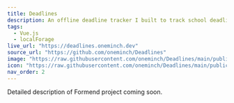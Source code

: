 ```yaml
---
title: Deadlines
description: An offline deadline tracker I built to track school deadlines
tags:
  - Vue.js
  - localForage
live_url: "https://deadlines.oneminch.dev"
source_url: "https://github.com/oneminch/Deadlines"
image: "https://raw.githubusercontent.com/oneminch/Deadlines/main/public/screenshot.png"
icon: "https://raw.githubusercontent.com/oneminch/Deadlines/main/public/logo.svg"
nav_order: 2
---
```


Detailed description of Formend project coming soon.
